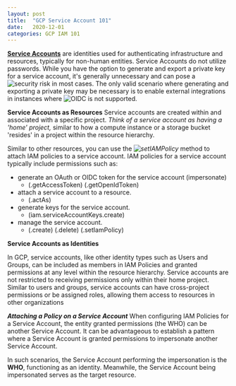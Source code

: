 ```yaml
---
layout: post
title:  "GCP Service Account 101"
date:   2020-12-01
categories: GCP IAM 101
---
```



**[Service Accounts](https://cloud.google.com/iam/docs/overview#service_account)** are identities used for authenticating infrastructure and resources, typically for non-human entities. Service Accounts do not utilize passwords. While you have the option to generate and export a private key for a service account, it's generally unnecessary and can pose a ![security risk](https://jryancanty.medium.com/stop-downloading-google-cloud-service-account-keys-1811d44a97d9) in most cases. The only valid scenario where generating and exporting a private key may be necessary is to enable external integrations in instances where ![OIDC](https://docs.github.com/en/actions/deployment/security-hardening-your-deployments/configuring-openid-connect-in-google-cloud-platform) is not supported.
 

**Service Accounts as Resources**
Service accounts are created within and associated with a specific project. *Think of a service account as having a 'home' project,* similar to how a compute instance or a storage bucket 'resides' in a project within the resource hierarchy.

Similar to other resources, you can use the *![setIAMPolicy](https://cloud.google.com/iam/docs/reference/rest/v1/projects.serviceAccounts/setIamPolicy)* method to attach IAM policies to a service account. IAM policies for a service account typically include permissions such as:

- generate an OAuth or OIDC token for the service account (impersonate)   
  - (.getAccessToken) (.getOpenIdToken)   
- attach a service account to a resource.   
  - (.actAs)
- generate keys for the service account.   
  - (iam.serviceAccountKeys.create)   
- manage the service account.    
  - (.create) (.delete) (.setIamPolicy)   


**Service Accounts as Identities**

In GCP, service accounts, like other identity types such as Users and Groups, can be included as members in IAM Policies and granted permissions at any level within the resource hierarchy. Service accounts are not restricted to receiving permissions only within their home project. Similar to users and groups, service accounts can have cross-project permissions or be assigned roles, allowing them access to resources in other organizations

***Attaching a Policy on a Service Account***
When configuring IAM Policies for a Service Account, the entity granted permissions (the WHO) can be another Service Account. It can be advantageous to establish a pattern where a Service Account is granted permissions to impersonate another Service Account.

In such scenarios, the Service Account performing the impersonation is the **WHO**, functioning as an identity. Meanwhile, the Service Account being impersonated serves as the target resource.


